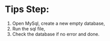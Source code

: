# Tips Step:

1. Open MySql, create a new empty database,
2. Run the sql file,
3. Check the database if no error and done.